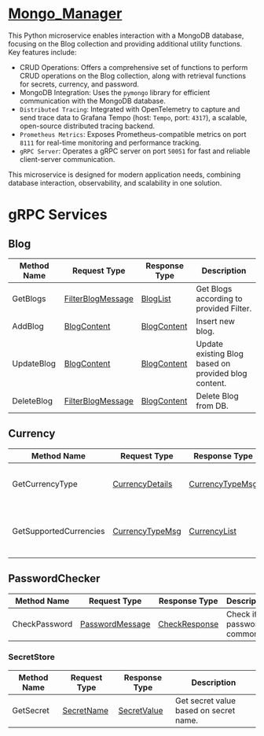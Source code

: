 # [Mongo_Manager](https://github.com/THD-C/Mongo_Manager)

This Python microservice enables interaction with a MongoDB database, focusing on the Blog collection and providing additional utility functions. Key features include:

- CRUD Operations: Offers a comprehensive set of functions to perform CRUD operations on the Blog collection, along with retrieval functions for secrets, currency, and password.
- MongoDB Integration: Uses the `pymongo` library for efficient communication with the MongoDB database.
- `Distributed Tracing`: Integrated with OpenTelemetry to capture and send trace data to Grafana Tempo (host: `Tempo`, port: `4317`), a scalable, open-source distributed tracing backend.
- `Prometheus Metrics`: Exposes Prometheus-compatible metrics on port `8111` for real-time monitoring and performance tracking.
- `gRPC Server`: Operates a gRPC server on port `50051` for fast and reliable client-server communication.

This microservice is designed for modern application needs, combining database interaction, observability, and scalability in one solution.

# gRPC Services

## Blog

| Method Name | Request Type                                         | Response Type                            | Description                                          |
| ----------- | ---------------------------------------------------- | ---------------------------------------- | ---------------------------------------------------- |
| GetBlogs    | [FilterBlogMessage](/Docs/blog.md#filterblogmessage) | [BlogList](/Docs/blog.md#bloglist)       | Get Blogs according to provided Filter.              |
| AddBlog     | [BlogContent](/Docs/blog.md#blogcontent)             | [BlogContent](/Docs/blog.md#blogcontent) | Insert new blog.                                     |
| UpdateBlog  | [BlogContent](/Docs/blog.md#blogcontent)             | [BlogContent](/Docs/blog.md#blogcontent) | Update existing Blog based on provided blog content. |
| DeleteBlog  | [FilterBlogMessage](/Docs/blog.md#filterblogmessage) | [BlogContent](/Docs/blog.md#blogcontent) | Delete Blog from DB.                                 |

## Currency

| Method Name            | Request Type                                         | Response Type                                        | Description                                 |
| ---------------------- | ---------------------------------------------------- | ---------------------------------------------------- | ------------------------------------------- |
| GetCurrencyType        | [CurrencyDetails](/Docs/currency.md#currencydetails) | [CurrencyTypeMsg](/Docs/currency.md#currencytypemsg) | Returns type of provided currency.          |
| GetSupportedCurrencies | [CurrencyTypeMsg](/Docs/currency.md#currencytypemsg) | [CurrencyList](/Docs/currency.md#currencylist)       | Returns list of currencies in a given type. |

## PasswordChecker

| Method Name   | Request Type                                         | Response Type                                    | Description                  |
| ------------- | ---------------------------------------------------- | ------------------------------------------------ | ---------------------------- |
| CheckPassword | [PasswordMessage](/Docs/password.md#passwordmessage) | [CheckResponse](/Docs/password.md#checkresponse) | Check if password is common. |

### SecretStore

| Method Name | Request Type                               | Response Type                                | Description                            |
| ----------- | ------------------------------------------ | -------------------------------------------- | -------------------------------------- |
| GetSecret   | [SecretName](/Docs/password.md#secretname) | [SecretValue](/Docs/password.md#secretvalue) | Get secret value based on secret name. |
